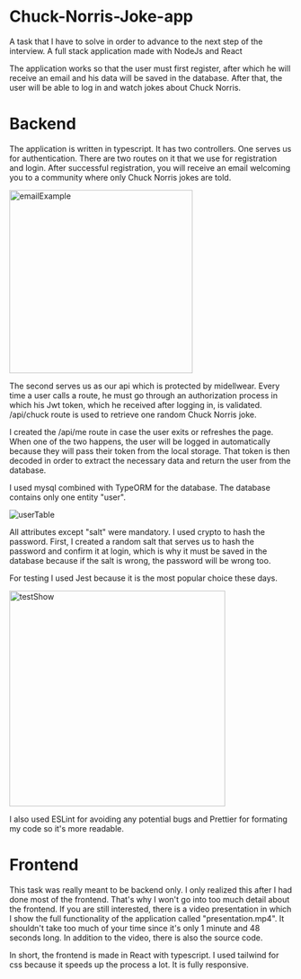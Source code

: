 # Chuck-Norris-Joke-app
A task that I have to solve in order to advance to the next step of the interview. A full stack application made with NodeJs and React

The application works so that the user must first register, after which he will receive an email and his data will be saved in the database. After that, the user will be able to log in and watch jokes about Chuck Norris.

# Backend
The application is written in typescript.
It has two controllers. 
One serves us for authentication. There are two routes on it that we use for registration and login. After successful registration, you will receive an email welcoming you to a community where only Chuck Norris jokes are told.


<img width="326" style="margin: 0 auto;" alt="emailExample" src="https://github.com/AdrianVucko/Chuck-Norris-Joke-app/assets/129105028/e39f189d-8a22-4a10-acfe-aeb47ebd5c83">



The second serves us as our api which is protected by midellwear. Every time a user calls a route, he must go through an authorization process in which his Jwt token, which he received after logging in, is validated. 
/api/chuck route is used to retrieve one random Chuck Norris joke.

I created the /api/me route in case the user exits or refreshes the page. When one of the two happens, the user will be logged in automatically because they will pass their token from the local storage. That token is then decoded in order to extract the necessary data and return the user from the database.

I used mysql combined with TypeORM for the database. The database contains only one entity "user".

![userTable](https://github.com/AdrianVucko/Chuck-Norris-Joke-app/assets/129105028/08343562-2a34-4475-8287-0f98e751480c)

All attributes except "salt" were mandatory. I used crypto to hash the password. First, I created a random salt that serves us to hash the password and confirm it at login, which is why it must be saved in the database because if the salt is wrong, the password will be wrong too.

For testing I used Jest because it is the most popular choice these days.

<img width="384" alt="testShow" src="https://github.com/AdrianVucko/Chuck-Norris-Joke-app/assets/129105028/b63d85e9-d37b-469a-a5ca-042f91209800">


I also used ESLint for avoiding any potential bugs and Prettier for formating my code so it's more readable.

# Frontend
This task was really meant to be backend only. I only realized this after I had done most of the frontend. That's why I won't go into too much detail about the frontend. If you are still interested, there is a video presentation in which I show the full functionality of the application called "presentation.mp4". It shouldn't take too much of your time since it's only 1 minute and 48 seconds long. In addition to the video, there is also the source code.

In short, the frontend is made in React with typescript. I used tailwind for css because it speeds up the process a lot. It is fully responsive.
